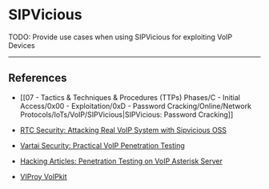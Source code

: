 # SIPVicious

TODO: Provide use cases when using SIPVicious for exploiting VoIP Devices

---
## References

- [[07 - Tactics & Techniques & Procedures (TTPs) Phases/C - Initial Access/0x00 - Exploitation/0xD - Password Cracking/Online/Network Protocols/IoTs/VoIP/SIPVicious|SIPVicious: Password Cracking]]

- [RTC Security: Attacking Real VoIP System with Sipvicious OSS](https://www.rtcsec.com/article/attacking-real-voip-system-with-sipvicious-oss/)

- [Vartai Security: Practical VoIP Penetration Testing](https://medium.com/vartai-security/practical-voip-penetration-testing-a1791602e1b4)

- [Hacking Articles: Penetration Testing on VoIP Asterisk Server](https://www.hackingarticles.in/penetration-testing-on-voip-asterisk-server/)

- [VIProy VoIPkit](https://github.com/fozavci/viproy-voipkit)